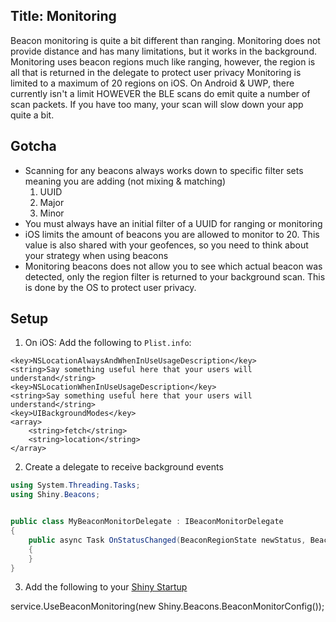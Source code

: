 Title: Monitoring
---

Beacon monitoring is quite a bit different than ranging.  Monitoring does not provide distance and has many limitations, but it works in the background.  Monitoring uses beacon regions much like ranging, however, the region is all that is returned in the delegate to protect user privacy
Monitoring is limited to a maximum of 20 regions on iOS.  On Android & UWP, there currently isn't a limit HOWEVER the BLE scans do emit quite a number of scan packets.  If you have too many, your scan will slow down your app quite a bit.

<?! PackageInfo "Shiny.Beacons" "Shiny.Beacons.IBeaconMonitorManager" /?>

## Gotcha
* Scanning for any beacons always works down to specific filter sets meaning you are adding (not mixing & matching)
    1. UUID
    2. Major
    3. Minor
* You must always have an initial filter of a UUID for ranging or monitoring
* iOS limits the amount of beacons you are allowed to monitor to 20.  This value is also shared with your geofences, so you need to think about your strategy when using beacons
* Monitoring beacons does not allow you to see which actual beacon was detected, only the region filter is returned to your background scan.  This is done by the OS to protect user privacy.

## Setup
1. On iOS: Add the following to `Plist.info`:

```
<key>NSLocationAlwaysAndWhenInUseUsageDescription</key>
<string>Say something useful here that your users will understand</string>
<key>NSLocationWhenInUseUsageDescription</key>
<string>Say something useful here that your users will understand</string>
<key>UIBackgroundModes</key>
<array>
    <string>fetch</string>
    <string>location</string>
</array>
```

2. Create a delegate to receive background events
```cs
using System.Threading.Tasks;
using Shiny.Beacons;


public class MyBeaconMonitorDelegate : IBeaconMonitorDelegate
{
    public async Task OnStatusChanged(BeaconRegionState newStatus, BeaconRegion region)
    {
    }
}
```

3. Add the following to your [Shiny Startup](xref:startup)
<?! Startup ?>
service.UseBeaconMonitoring<MyBeaconMonitorDelegate>(new Shiny.Beacons.BeaconMonitorConfig());
<?!/ Startup ?>
